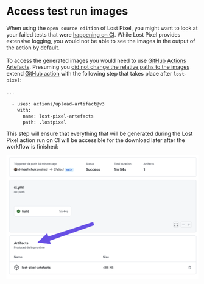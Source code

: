 # Access test run images

When using the `open source edition` of Lost Pixel, you might want to look at your failed tests that were [happening on CI](../guides/getting-started.md). While Lost Pixel provides extensive logging, you would not be able to see the images in the output of the action by default.\
\
To access the generated images you would need to use [GitHub Actions Artefacts](https://docs.github.com/en/rest/actions/artifacts). Presuming you [did not change the relative paths to the images](../setup/project-configuration/baseline-images.md) extend [GitHub action](../setup/integrating-with-github-actions.md) with the following step that takes place after `lost-pixel`:

```
...

  - uses: actions/upload-artifact@v3
    with:
      name: lost-pixel-artefacts
      path: .lostpixel
```

This step will ensure that everything that will be generated during the Lost Pixel action run on CI will be accessible for the download later after the workflow is finished:

![](../.gitbook/assets/SCR-20220527-evp.png)
